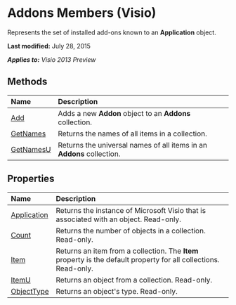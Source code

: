 
# Addons Members (Visio)
Represents the set of installed add-ons known to an  **Application** object.

 **Last modified:** July 28, 2015

 _**Applies to:** Visio 2013 Preview_

## Methods



|**Name**|**Description**|
|:-----|:-----|
| [Add](e0bc6a13-3063-0e1d-09b8-4a9c377695e6.md)|Adds a new  **Addon** object to an **Addons** collection.|
| [GetNames](b0f0fc37-0dfd-b61e-399e-10fb8c8b4b43.md)|Returns the names of all items in a collection.|
| [GetNamesU](a29fad6a-660a-c1d9-2d78-7b8e9a28d4fc.md)|Returns the universal names of all items in an  **Addons** collection.|

## Properties



|**Name**|**Description**|
|:-----|:-----|
| [Application](9ff50b95-8ac5-407b-6c93-c5c805efb3ab.md)|Returns the instance of Microsoft Visio that is associated with an object. Read-only.|
| [Count](06a4d0b5-1ec9-afbc-0be7-b03fe48bd2f9.md)|Returns the number of objects in a collection. Read-only.|
| [Item](e076376a-d003-7250-2d14-a7ebe1568e75.md)|Returns an item from a collection. The  **Item** property is the default property for all collections. Read-only.|
| [ItemU](58f6f871-1224-4558-c2b4-c1ea4b1ed6a7.md)|Returns an object from a collection. Read-only.|
| [ObjectType](d5a0ed1c-d242-3cf3-de0e-419e76bf71b6.md)|Returns an object's type. Read-only.|
